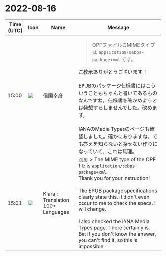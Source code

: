 # 2022-08-16

|Time (UTC)|Icon|Name|Message|
|---|---|---|---|
|15:00|![](https://avatars.slack-edge.com/2022-08-21/3992344751120_5c9be0c9169540de7e40_72.jpg)|信国幸彦|<blockquote>OPFファイルのMIMEタイプは `application/oebps-package+xml` です。</blockquote>ご教示ありがとうございます！<br><br>EPUBのパッケージ仕様書にはこういうこともちゃんと書いてあるものなんですね。仕様書を確かめようとは発想すらしませんでした。改めます。<br><br>IANAのMedia Typesのページも確認しました。確かにありますね。でも答えを知らないと探せない作りになっていて、これは無理。|
|15:01|![](https://avatars.slack-edge.com/2021-08-02/2324149410423_2aa7423c4133ecb9f168_72.png)|Kiara : Translation 100+ Languages|🇬🇧: &gt; The MIME type of the OPF file is `application/oebps-package+xml`.<br>Thank you for your instruction!<br><br>The EPUB package specifications clearly state this. It didn't even occur to me to check the specs. I will change.<br><br>I also checked the IANA Media Types page. There certainly is. But if you don't know the answer, you can't find it, so this is impossible.|
